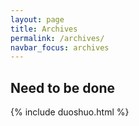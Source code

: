 ```yaml
---
layout: page
title: Archives
permalink: /archives/
navbar_focus: archives
---
```




## Need to be done




{% include duoshuo.html %}
